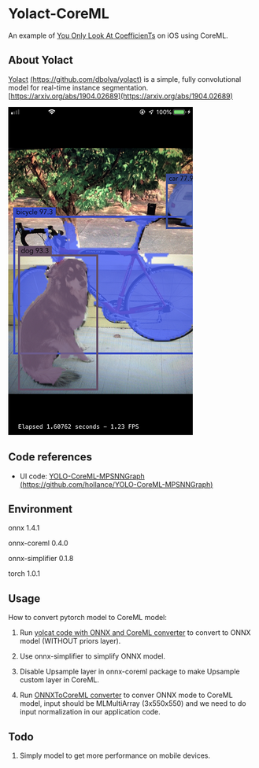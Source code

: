 # Yolact-CoreML

An example of [You Only Look At CoefficienTs](https://github.com/dbolya/yolact) on iOS using CoreML.


## About Yolact

[Yolact](https://github.com/dbolya/yolact) [(https://github.com/dbolya/yolact)](https://github.com/dbolya/yolact) is a simple, fully convolutional model for real-time instance segmentation. [https://arxiv.org/abs/1904.02689](https://arxiv.org/abs/1904.02689)

![Yolact](yolact.png)

## Code references
- UI code: [YOLO-CoreML-MPSNNGraph](https://github.com/hollance/YOLO-CoreML-MPSNNGraph) [(https://github.com/hollance/YOLO-CoreML-MPSNNGraph)](https://github.com/hollance/YOLO-CoreML-MPSNNGraph)

## Environment

onnx                   1.4.1

onnx-coreml            0.4.0

onnx-simplifier        0.1.8

torch                  1.0.1



## Usage

How to convert pytorch model to CoreML model:

1. Run [yolcat code with ONNX and CoreML converter](https://github.com/Ma-Dan/yolact/tree/coreml) to convert to ONNX model (WITHOUT priors layer).

2. Use onnx-simplifier to simplify ONNX model.

3. Disable Upsample layer in onnx-coreml package to make Upsample custom layer in CoreML.

4. Run [ONNXToCoreML converter](https://github.com/Ma-Dan/yolact/blob/coreml/onnx_to_coreml.py) to conver ONNX mode to CoreML model, input should be MLMultiArray (3x550x550) and we need to do input normalization in our application code.

## Todo

1. Simply model to get more performance on mobile devices.
